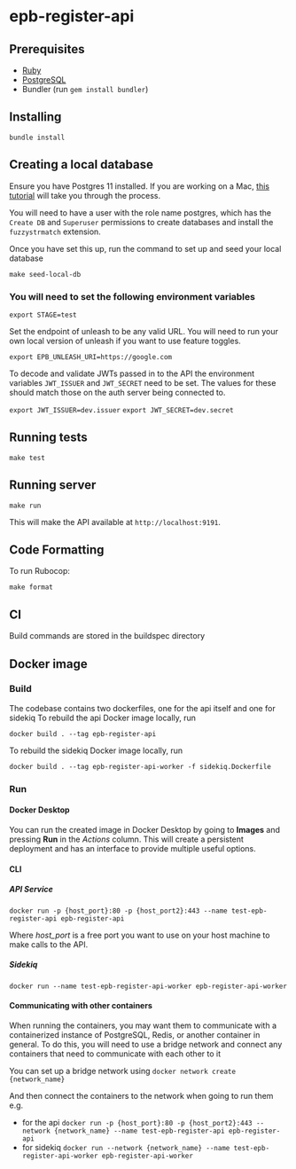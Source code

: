 # epb-register-api

## Prerequisites

* [Ruby](https://www.ruby-lang.org/en/)
* [PostgreSQL](https://www.postgresql.org/)
* Bundler (run `gem install bundler`)

## Installing
`bundle install`

## Creating a local database

Ensure you have Postgres 11 installed. If you are working on a Mac, [this tutorial](https://www.codementor.io/engineerapart/getting-started-with-postgresql-on-mac-osx-are8jcopb) will take you through the process.

You will need to have a user with the role name postgres, which has the `Create DB` and `Superuser` permissions to create databases and install the `fuzzystrmatch` extension.

Once you have set this up, run the command to set up and seed your local database

`make seed-local-db`

### You will need to set the following environment variables

`export STAGE=test`

Set the endpoint of unleash to be any valid URL. You will need to run your own local version of unleash if you want to use feature toggles.  

`export EPB_UNLEASH_URI=https://google.com`

To decode and validate JWTs passed in to the API the environment variables `JWT_ISSUER` and `JWT_SECRET` need to be set. 
The values for these should match those on the auth server being connected to.

`export JWT_ISSUER=dev.issuer`
`export JWT_SECRET=dev.secret`

## Running tests
`make test`

## Running server
`make run`

This will make the API available at `http://localhost:9191`. 

## Code Formatting 
To run Rubocop:

`make format`

## CI
Build commands are stored in the buildspec directory

## Docker image

### Build

The codebase contains two dockerfiles, one for the api itself and one for sidekiq
To rebuild the api Docker image locally, run

`docker build . --tag epb-register-api`

To rebuild the sidekiq Docker image locally, run

`docker build . --tag epb-register-api-worker -f sidekiq.Dockerfile`

### Run

#### Docker Desktop

You can run the created image in Docker Desktop by going to **Images** and pressing **Run** in the *Actions* column.
This will create a persistent deployment and has an interface to provide multiple useful options.

#### CLI

##### API Service

`docker run -p {host_port}:80 -p {host_port2}:443 --name test-epb-register-api epb-register-api`

Where *host_port* is a free port you want to use on your host machine to make calls to the API.

##### Sidekiq

`docker run --name test-epb-register-api-worker epb-register-api-worker`

#### Communicating with other containers
When running the containers, you may want them to communicate with a containerized instance of PostgreSQL, Redis, or another container in general.
To do this, you will need to use a bridge network and connect any containers that need to communicate with each other to it

You can set up a bridge network using
`docker network create {network_name}`

And then connect the containers to the network when going to run them e.g.
* for the api `docker run -p {host_port}:80 -p {host_port2}:443 --network {network_name} --name test-epb-register-api epb-register-api`
* for sidekiq `docker run --network {network_name} --name test-epb-register-api-worker epb-register-api-worker`
